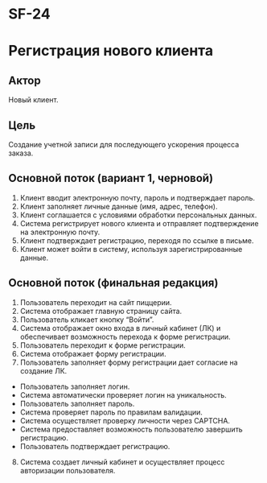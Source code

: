 # SF-24

# Регистрация нового клиента

## Актор
Новый клиент.

## Цель
Создание учетной записи для последующего ускорения процесса заказа.

## Основной поток (вариант 1, черновой)

1. Клиент вводит электронную почту, пароль и подтверждает пароль.
2. Клиент заполняет личные данные (имя, адрес, телефон).
3. Клиент соглашается с условиями обработки персональных данных.
4. Система регистрирует нового клиента и отправляет подтверждение на электронную почту.
5. Клиент подтверждает регистрацию, переходя по ссылке в письме.
6. Клиент может войти в систему, используя зарегистрированные данные.

## Основной поток (финальная редакция)
1. Пользователь переходит на сайт пиццерии.
2. Система отображает главную страницу сайта.
3. Пользователь кликает кнопку “Войти”.
4. Система отображает окно входа в личный кабинет (ЛК) и обеспечивает
возможность перехода к форме регистрации.
5. Пользователь переходит к форме регистрации.
6. Система отображает форму регистрации.
7. Пользователь заполняет форму регистрации дает согласие на создание ЛК.
* Пользователь заполняет логин.
* Система автоматически проверяет логин на уникальность.
* Пользователь заполняет пароль.
* Система проверяет пароль по правилам валидации.
* Система осуществляет проверку личности через CAPTCHA.
* Система предоставляет возможность пользователю завершить
регистрацию.
* Пользователь подтверждает регистрацию.
8. Система создает личный кабинет и осуществляет процесс авторизации
пользователя.